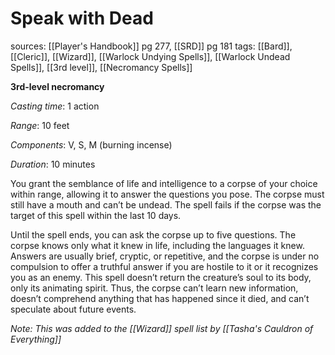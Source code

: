 # Speak with Dead
sources: [[Player's Handbook]] pg 277, [[SRD]] pg 181
tags: [[Bard]], [[Cleric]], [[Wizard]], [[Warlock Undying Spells]], [[Warlock Undead Spells]], [[3rd level]], [[Necromancy Spells]]

**3rd-level necromancy**

*Casting time*: 1 action

*Range*: 10 feet

*Components*: V, S, M (burning incense)

*Duration*: 10 minutes

You grant the semblance of life and intelligence to a corpse of your choice within range, allowing it to answer the questions you pose. The corpse must still have a mouth and can’t be undead. The spell fails if the corpse was the target of this spell within the last 10 days.

Until the spell ends, you can ask the corpse up to five questions. The corpse knows only what it knew in life, including the languages it knew. Answers are usually brief, cryptic, or repetitive, and the corpse is under no compulsion to offer a truthful answer if you are hostile to it or it recognizes you as an enemy. This spell doesn’t return the creature’s soul to its body, only its animating spirit. Thus, the corpse can’t learn new information, doesn’t comprehend anything that has happened since it died, and can’t speculate about future events.

*Note: This was added to the [[Wizard]] spell list by [[Tasha's Cauldron of Everything]]*
